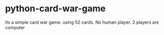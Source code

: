 # python-card-war-game
Its a simple card war game. using 52 cards. No human player. 2 players are computer
